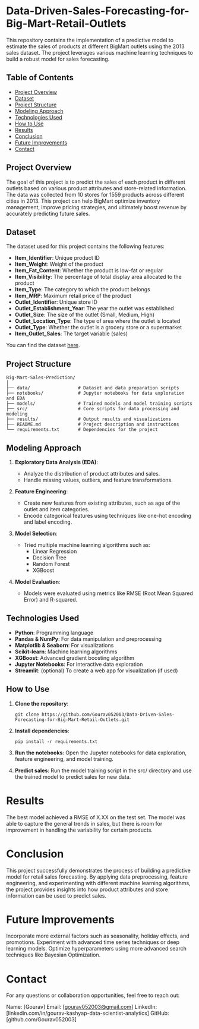# Data-Driven-Sales-Forecasting-for-Big-Mart-Retail-Outlets

This repository contains the implementation of a predictive model to estimate the sales of products at different BigMart outlets using the 2013 sales dataset. The project leverages various machine learning techniques to build a robust model for sales forecasting.

## Table of Contents
- [Project Overview](#project-overview)
- [Dataset](#dataset)
- [Project Structure](#project-structure)
- [Modeling Approach](#modeling-approach)
- [Technologies Used](#technologies-used)
- [How to Use](#how-to-use)
- [Results](#results)
- [Conclusion](#conclusion)
- [Future Improvements](#future-improvements)
- [Contact](#contact)

## Project Overview

The goal of this project is to predict the sales of each product in different outlets based on various product attributes and store-related information. The data was collected from 10 stores for 1559 products across different cities in 2013. This project can help BigMart optimize inventory management, improve pricing strategies, and ultimately boost revenue by accurately predicting future sales.

## Dataset

The dataset used for this project contains the following features:

- **Item_Identifier**: Unique product ID
- **Item_Weight**: Weight of the product
- **Item_Fat_Content**: Whether the product is low-fat or regular
- **Item_Visibility**: The percentage of total display area allocated to the product
- **Item_Type**: The category to which the product belongs
- **Item_MRP**: Maximum retail price of the product
- **Outlet_Identifier**: Unique store ID
- **Outlet_Establishment_Year**: The year the outlet was established
- **Outlet_Size**: The size of the outlet (Small, Medium, High)
- **Outlet_Location_Type**: The type of area where the outlet is located
- **Outlet_Type**: Whether the outlet is a grocery store or a supermarket
- **Item_Outlet_Sales**: The target variable (sales)

You can find the dataset [here](https://datahack.analyticsvidhya.com/contest/practice-problem-big-mart-sales-iii/).

## Project Structure
```
Big-Mart-Sales-Prediction/
│
├── data/                  # Dataset and data preparation scripts
├── notebooks/             # Jupyter notebooks for data exploration and EDA
├── models/                # Trained models and model training scripts
├── src/                   # Core scripts for data processing and modeling
├── results/               # Output results and visualizations
├── README.md              # Project description and instructions
└── requirements.txt       # Dependencies for the project
```


## Modeling Approach

1. **Exploratory Data Analysis (EDA)**: 
   - Analyze the distribution of product attributes and sales.
   - Handle missing values, outliers, and feature transformations.
   
2. **Feature Engineering**:
   - Create new features from existing attributes, such as age of the outlet and item categories.
   - Encode categorical features using techniques like one-hot encoding and label encoding.
   
3. **Model Selection**:
   - Tried multiple machine learning algorithms such as:
     - Linear Regression
     - Decision Tree
     - Random Forest
     - XGBoost

4. **Model Evaluation**:
   - Models were evaluated using metrics like RMSE (Root Mean Squared Error) and R-squared.

## Technologies Used

- **Python**: Programming language
- **Pandas & NumPy**: For data manipulation and preprocessing
- **Matplotlib & Seaborn**: For visualizations
- **Scikit-learn**: Machine learning algorithms
- **XGBoost**: Advanced gradient boosting algorithm
- **Jupyter Notebooks**: For interactive data exploration
- **Streamlit**: (optional) To create a web app for visualization (if used)

## How to Use

1. **Clone the repository**:
   ```
   git clone https://github.com/Gourav052003/Data-Driven-Sales-Forecasting-for-Big-Mart-Retail-Outlets.git
   ```

2. **Install dependencies**:

   ```
   pip install -r requirements.txt
   ```
   
3. **Run the notebooks**: Open the Jupyter notebooks for data exploration, feature engineering, and model training.

4. **Predict sales**: Run the model training script in the src/ directory and use the trained model to predict sales for new data.

# Results
The best model achieved a RMSE of X.XX on the test set. The model was able to capture the general trends in sales, but there is room for improvement in handling the variability for certain products.

# Conclusion
This project successfully demonstrates the process of building a predictive model for retail sales forecasting. By applying data preprocessing, feature engineering, and experimenting with different machine learning algorithms, the project provides insights into how product attributes and store information can be used to predict sales.

# Future Improvements
Incorporate more external factors such as seasonality, holiday effects, and promotions.
Experiment with advanced time series techniques or deep learning models.
Optimize hyperparameters using more advanced search techniques like Bayesian Optimization.
# Contact
For any questions or collaboration opportunities, feel free to reach out:

Name: [Gourav]
Email: [gourav052003@gmail.com]
LinkedIn: [linkedin.com/in/gourav-kashyap-data-scientist-analytics]
GitHub: [github.com/Gourav052003]

